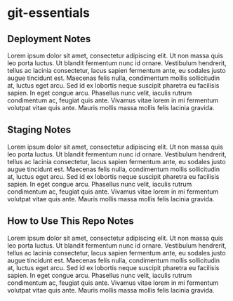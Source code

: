 # git-essentials

## Deployment Notes
Lorem ipsum dolor sit amet, consectetur adipiscing elit. Ut non massa quis leo porta luctus. Ut blandit fermentum nunc id ornare. Vestibulum hendrerit, tellus ac lacinia consectetur, lacus sapien fermentum ante, eu sodales justo augue tincidunt est. Maecenas felis nulla, condimentum mollis sollicitudin at, luctus eget arcu. Sed id ex lobortis neque suscipit pharetra eu facilisis sapien. In eget congue arcu. Phasellus nunc velit, iaculis rutrum condimentum ac, feugiat quis ante. Vivamus vitae lorem in mi fermentum volutpat vitae quis ante. Mauris mollis massa mollis felis lacinia gravida.

## Staging Notes
Lorem ipsum dolor sit amet, consectetur adipiscing elit. Ut non massa quis leo porta luctus. Ut blandit fermentum nunc id ornare. Vestibulum hendrerit, tellus ac lacinia consectetur, lacus sapien fermentum ante, eu sodales justo augue tincidunt est. Maecenas felis nulla, condimentum mollis sollicitudin at, luctus eget arcu. Sed id ex lobortis neque suscipit pharetra eu facilisis sapien. In eget congue arcu. Phasellus nunc velit, iaculis rutrum condimentum ac, feugiat quis ante. Vivamus vitae lorem in mi fermentum volutpat vitae quis ante. Mauris mollis massa mollis felis lacinia gravida.

## How to Use This Repo Notes
Lorem ipsum dolor sit amet, consectetur adipiscing elit. Ut non massa quis leo porta luctus. Ut blandit fermentum nunc id ornare. Vestibulum hendrerit, tellus ac lacinia consectetur, lacus sapien fermentum ante, eu sodales justo augue tincidunt est. Maecenas felis nulla, condimentum mollis sollicitudin at, luctus eget arcu. Sed id ex lobortis neque suscipit pharetra eu facilisis sapien. In eget congue arcu. Phasellus nunc velit, iaculis rutrum condimentum ac, feugiat quis ante. Vivamus vitae lorem in mi fermentum volutpat vitae quis ante. Mauris mollis massa mollis felis lacinia gravida.
